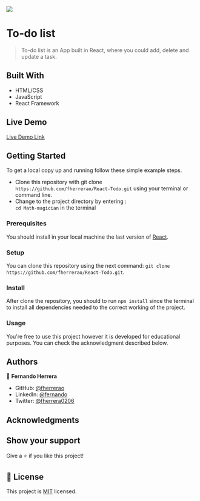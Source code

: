 ![](https://img.shields.io/badge/Microverse-blueviolet)

# To-do list

> To-do list is an App built in React, where you could add, delete and update a task.

## Built With

- HTML/CSS
- JavaScript
- React Framework

## Live Demo

[Live Demo Link](https://fherrerao.github.io/Math-magician/)

## Getting Started

To get a local copy up and running follow these simple example steps.

- Clone this repository with git clone `https://github.com/fherrerao/React-Todo.git` using your terminal or command line.
- Change to the project directory by entering : <br>
`cd Math-magician` in the terminal

### Prerequisites

You should install in your local machine the last version of [React](https://en.reactjs.org/).

### Setup

You can clone this repository using the next command: `git clone https://github.com/fherrerao/React-Todo.git`.

### Install

After clone the repository, you should to run `npm install` since the terminal to install all dependencies needed to the correct working of the project.
   
### Usage

You're free to use this project however it is developed for educational purposes. You can check the acknowledgment described below.

## Authors

👤 **Fernando Herrera**

- GitHub: [@fherrerao](https://github.com/fherrerao)
- LinkedIn: [@fernando](https://www.linkedin.com/in/fernando-herrera-25a6361b2/)
- Twitter: [@fherrera0206](https://twitter.com/fherrera0206)

## Acknowledgments

## Show your support

Give a ⭐️ if you like this project!

## 📝 License

This project is [MIT](./MIT.md) licensed.
